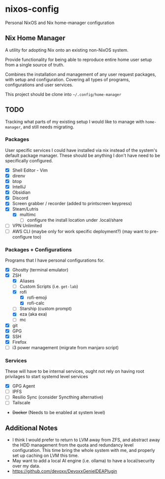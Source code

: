 # nixos-config
Personal NixOS and Nix home-manager configuration

## Nix Home Manager

A utility for adopting Nix onto an existing non-NixOS system.

Provide functionality for being able to reproduce entire home user setup from a single source of truth.

Combines the installation and management of any user request packages, with setup and configuration.
Covering all types of programs, configurations and user services.

This project should be clone into `~/.config/home-manager`

## TODO
Tracking what parts of my existing setup I would like to manage with `home-manager`,
and still needs migrating.

### Packages
User specific services I could have installed via nix instead of the system's default package manager.
These should be anything I don't have need to be specifically configured.

- [x] Shell Editor - Vim
- [x] direnv
- [x] btop
- [x] IntelliJ
- [x] Obsidian
- [x] Discord
- [x] Screen grabber / recorder (added to printscreen keypress)
- [x] Steam/Lutris
  - [x] multimc
    - [ ] configure the install location under .local/share
- [ ] VPN Unlimited
- [ ] AWS CLI (maybe only for work specific deployment?) (may want to pre-configure too)

### Packages + Configurations
Programs that I have personal configurations for.

- [x] Ghostty (terminal emulator)
- [x] ZSH
  - [x] Aliases
  - [ ] Custom Scripts (i.e. `get-lab`)
  - [x] rofi
    - [x] rofi-emoji
    - [x] rofi-calc
  - [ ] Starship (custom prompt)
  - [x] eza (aka exa)
  - [ ] mc
- [x] git
- [x] GPG
- [x] SSH
- [x] Firefox
- [ ] i3 power management (migrate from manjaro script)

### Services
These will have to be internal services, ought not rely on having root privilages to start systemd level services

- [x] GPG Agent
- [ ] IPFS
- [ ] Resilio Sync (consider Syncthing alternative)
- [ ] Tailscale
- ~~Docker~~ (Needs to be enabled at system level)

## Additional Notes

- I think I would prefer to return to LVM away from ZFS, and abstract away the HDD management from the quota and redundancy level configuration.
  This time bring the whole system with me, and properly set up caching on LVM this time.
- May want to add a local AI engine (i.e. ollama) to have a local/security over my data.
- https://github.com/devoxx/DevoxxGenieIDEAPlugin

